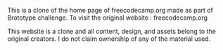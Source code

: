 This is a clone of the home page of freecodecamp.org made as part of Brototype challenge.
To visit the original website : freecodecamp.org

This website is a clone and all content, design, and assets belong to the original creators. I do not claim ownership of any of the material used.
